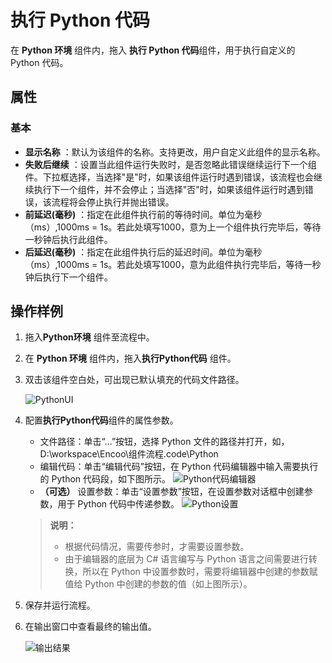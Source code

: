 # 执行 Python 代码

在 **Python 环境** 组件内，拖入 **执行 Python 代码**组件，用于执行自定义的 Python 代码。

## 属性

### 基本

- **显示名称** ：默认为该组件的名称。支持更改，用户自定义此组件的显示名称。
- **失败后继续** ：设置当此组件运行失败时，是否忽略此错误继续运行下一个组件。下拉框选择，当选择"是"时，如果该组件运行时遇到错误，该流程也会继续执行下一个组件，并不会停止；当选择"否"时，如果该组件运行时遇到错误，该流程将会停止执行并抛出错误。
- **前延迟(毫秒)** ：指定在此组件执行前的等待时间。单位为毫秒（ms）,1000ms = 1s。若此处填写1000，意为上一个组件执行完毕后，等待一秒钟后执行此组件。
- **后延迟(毫秒)** ：指定在此组件执行后的延迟时间。单位为毫秒（ms）,1000ms = 1s。若此处填写1000，意为此组件执行完毕后，等待一秒钟后执行下一个组件。

## 操作样例

1. 拖入**Python环境** 组件至流程中。
2. 在 **Python 环境** 组件内，拖入**执行Python代码** 组件。
3. 双击该组件空白处，可出现已默认填充的代码文件路径。

   ![PythonUI](https://docimages.blob.core.chinacloudapi.cn/images/Activities/pythonexcute20201211.png)

4. 配置**执行Python代码**组件的属性参数。
     - 文件路径：单击“…”按钮，选择 Python 文件的路径并打开，如，D:\workspace\Encoo\组件流程\.code\Python
     -  编辑代码：单击“编辑代码”按钮，在 Python 代码编辑器中输入需要执行的 Python 代码段，如下图所示。
      ![Python代码编辑器](https://docimages.blob.core.chinacloudapi.cn/images/Activities/codeedit20201217.png) 
     - **（可选）** 设置参数：单击“设置参数”按钮，在设置参数对话框中创建参数，用于 Python 代码中传递参数。
     ![Python设置](https://docimages.blob.core.chinacloudapi.cn/images/Activities/pythonargument20201211.png)   
     
     >**说明：**
     >
     > - 根据代码情况，需要传参时，才需要设置参数。
     > - 由于编辑器的底层为 C# 语言编写与 Python 语言之间需要进行转换，所以在 Python 中设置参数时，需要将编辑器中创建的参数赋值给 Python 中创建的参数的值（如上图所示）。

5. 保存并运行流程。
6. 在输出窗口中查看最终的输出值。
   
   ![输出结果](https://docimages.blob.core.chinacloudapi.cn/images/Activities/outputpython20201217.png)     